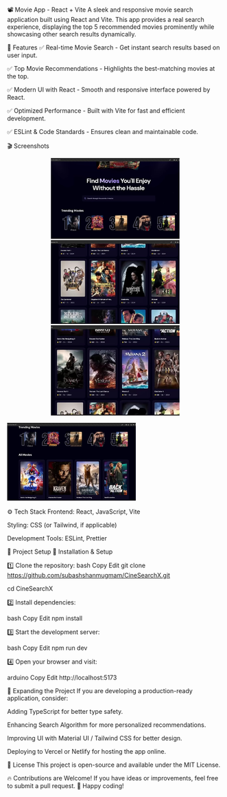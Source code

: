 📽️ Movie App - React + Vite
A sleek and responsive movie search application built using React and Vite. This app provides a real search experience, displaying the top 5 recommended movies prominently while showcasing other search results dynamically.

🚀 Features
✅ Real-time Movie Search - Get instant search results based on user input.


✅ Top Movie Recommendations - Highlights the best-matching movies at the top.


✅ Modern UI with React - Smooth and responsive interface powered by React.


✅ Optimized Performance - Built with Vite for fast and efficient development.


✅ ESLint & Code Standards - Ensures clean and maintainable code.

🎬 Screenshots
<p align="center"> 
<img src="src/assets/m1.jpg" width="300"> 
<br>

<img src="src/assets/m2.jpg" width="300"> 
<br> 
<img src="src/assets/m3.jpg" width="300"> 
<br>

<img src="src/assets/m4.jpg" width="300"> </p>
⚙️ Tech Stack
Frontend: React, JavaScript, Vite

Styling: CSS (or Tailwind, if applicable)

Development Tools: ESLint, Prettier

📂 Project Setup
🔹 Installation & Setup


1️⃣ Clone the repository:
bash
Copy
Edit
git clone https://github.com/subashshanmugmam/CineSearchX.git


cd CineSearchX


2️⃣ Install dependencies:

bash
Copy
Edit
npm install


3️⃣ Start the development server:

bash
Copy
Edit
npm run dev


4️⃣ Open your browser and visit:

arduino
Copy
Edit
http://localhost:5173


🔧 Expanding the Project
If you are developing a production-ready application, consider:

Adding TypeScript for better type safety.

Enhancing Search Algorithm for more personalized recommendations.

Improving UI with Material UI / Tailwind CSS for better design.

Deploying to Vercel or Netlify for hosting the app online.

📜 License
This project is open-source and available under the MIT License.

🔥 Contributions are Welcome! If you have ideas or improvements, feel free to submit a pull request.
🚀 Happy coding!

